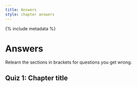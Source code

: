 ```yaml
---
title: Answers
style: chapter answers
---
```


{% include metadata %}

# Answers

Relearn the sections in brackets for questions you get wrong.

## Quiz 1: Chapter title

